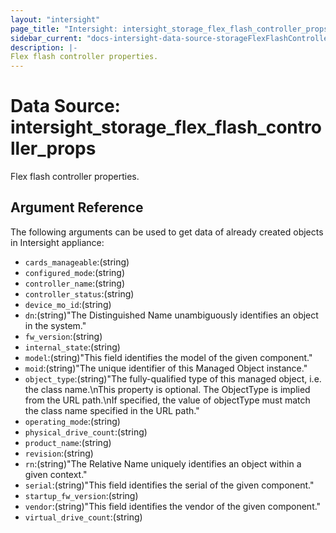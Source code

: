 ```yaml
---
layout: "intersight"
page_title: "Intersight: intersight_storage_flex_flash_controller_props"
sidebar_current: "docs-intersight-data-source-storageFlexFlashControllerProps"
description: |-
Flex flash controller properties.
---
```


# Data Source: intersight_storage_flex_flash_controller_props
Flex flash controller properties.
## Argument Reference
The following arguments can be used to get data of already created objects in Intersight appliance:
* `cards_manageable`:(string)
* `configured_mode`:(string)
* `controller_name`:(string)
* `controller_status`:(string)
* `device_mo_id`:(string)
* `dn`:(string)"The Distinguished Name unambiguously identifies an object in the system."
* `fw_version`:(string)
* `internal_state`:(string)
* `model`:(string)"This field identifies the model of the given component."
* `moid`:(string)"The unique identifier of this Managed Object instance."
* `object_type`:(string)"The fully-qualified type of this managed object, i.e. the class name.\nThis property is optional. The ObjectType is implied from the URL path.\nIf specified, the value of objectType must match the class name specified in the URL path."
* `operating_mode`:(string)
* `physical_drive_count`:(string)
* `product_name`:(string)
* `revision`:(string)
* `rn`:(string)"The Relative Name uniquely identifies an object within a given context."
* `serial`:(string)"This field identifies the serial of the given component."
* `startup_fw_version`:(string)
* `vendor`:(string)"This field identifies the vendor of the given component."
* `virtual_drive_count`:(string)
